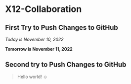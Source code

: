 # X12-Collaboration


## First Try to Push Changes to GitHub


*Today is November 10, 2022*

**Tomorrow is November 11, 2022**

## Second try to Push Changes to GitHub

> Hello world! :relaxed:

